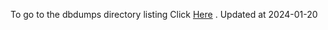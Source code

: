 To go to the dbdumps directory listing Click [Here](https://ipfs.io/ipfs/bafkreigagy2h4dr3df434xb4fmmbzqlf3yliuufpf4t3dc66cs2vnakvwa) . Updated at 2024-01-20